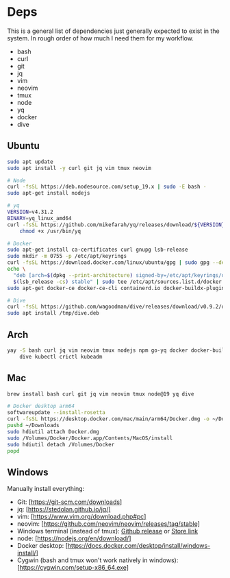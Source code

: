 # Deps

This is a general list of dependencies just generally expected to exist in the
system. In rough order of how much I need them for my workflow.

- bash
- curl
- git
- jq
- vim
- neovim
- tmux
- node
- yq
- docker
- dive

## Ubuntu

```sh
sudo apt update
sudo apt install -y curl git jq vim tmux neovim

# Node
curl -fsSL https://deb.nodesource.com/setup_19.x | sudo -E bash - 
sudo apt-get install nodejs

# yq
VERSION=v4.31.2
BINARY=yq_linux_amd64
curl -fsSL https://github.com/mikefarah/yq/releases/download/${VERSION}/${BINARY} -o /usr/bin/yq && \
    chmod +x /usr/bin/yq

# Docker
sudo apt-get install ca-certificates curl gnupg lsb-release
sudo mkdir -m 0755 -p /etc/apt/keyrings
curl -fsSL https://download.docker.com/linux/ubuntu/gpg | sudo gpg --dearmor -o /etc/apt/keyrings/docker.gpg
echo \
  "deb [arch=$(dpkg --print-architecture) signed-by=/etc/apt/keyrings/docker.gpg] https://download.docker.com/linux/ubuntu \
  $(lsb_release -cs) stable" | sudo tee /etc/apt/sources.list.d/docker.list > /dev/null
sudo apt-get docker-ce docker-ce-cli containerd.io docker-buildx-plugin docker-compose-plugin

# Dive
curl -fsSL https://github.com/wagoodman/dive/releases/download/v0.9.2/dive_0.9.2_linux_amd64.deb -o /tmp/dive.deb
sudo apt install /tmp/dive.deb
```

## Arch

```sh
yay -S bash curl jq vim neovim tmux nodejs npm go-yq docker docker-buildx \
    dive kubectl crictl kubeadm
```

## Mac

```sh
brew install bash curl git jq vim neovim tmux node@19 yq dive

# Docker desktop arm64
softwareupdate --install-rosetta
curl -fsSL https://desktop.docker.com/mac/main/arm64/Docker.dmg -o ~/Downloads/Docker.dmg --create-dirs
pushd ~/Downloads
sudo hdiutil attach Docker.dmg
sudo /Volumes/Docker/Docker.app/Contents/MacOS/install
sudo hdiutil detach /Volumes/Docker
popd
```

## Windows

Manually install everything:

- Git: [https://git-scm.com/downloads]
- jq: [https://stedolan.github.io/jq/]
- vim: [https://www.vim.org/download.php#pc]
- neovim: [https://github.com/neovim/neovim/releases/tag/stable]
- Windows terminal (instead of tmux):
  [Github release](https://github.com/microsoft/terminal/releases/latest) or
  [Store link](https://aka.ms/terminal)
- node: [https://nodejs.org/en/download/]
- Docker desktop: [https://docs.docker.com/desktop/install/windows-install/]
- Cygwin (bash and tmux won't work natively in windows): [https://cygwin.com/setup-x86_64.exe]

